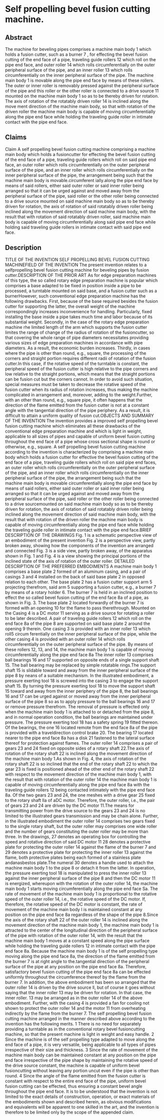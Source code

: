 # Self propelling bevel fusion cutting machine.

## Abstract
The machine for beveling pipes comprises a machine main body 1 which holds a fusion cutter, such as a burner 7 , for effecting the bevel fusion cutting of the end face of a pipe, traveling guide rollers 12 which roll on the pipe end face, and outer roller 14 which rolls circumferentially on the outer peripheral surface of the pipe, and an inner roller 13 which rolls circumferentially on the inner peripheral surface of the pipe. The machine main body 1 is movable along the pipe end face by means of these rollers. The outer or inner roller is removably pressed against the peripheral surface of the pipe and this roller or the other roller is connected to a drive source 11 mounted on the machine main body 1 so as to be thereby driven for rotation. The axis of rotation of the rotatably driven roller 14 is inclined along the move ment direction of the machine main body, so that with rotation of the driven roller the machine main body is capable of moving circumferentially along the pipe end face while holding the traveling guide roller in intimate contact with the pipe end face.

## Claims
Claim A self propelling bevel fusion cutting machine comprising a machine main body which holds a fusioncutter for effecting the bevel fusion cutting of the end face of a pipe, traveling guide rollers which roll on said pipe end face, an outer roller which rolls circumferentially on the outer peripheral surface of the pipe, and an inner roller which rolls circumferentially on the inner peripheral surface of the pipe, the arrangement being such that the machine main body is movable.circumferent ially.along the pipe end face by means of said rollers, either said outer roller or said inner roller being arranged so that it can be urged against and moved away from the peripheral surface of the pipe, said roller or the other roller being connected to a drive source mounted on said machine main body so as to be thereby driven for rotation, the axis of rotation of said rotatably driven roller being inclined along the movement direction of said machine main body, with the result that with rotation of said rotatably driven roller, said machine main body is capable of moving circumferentially along said pipe end face while holding said traveling guide rollers in intimate contact with said pipe end face.

## Description
TITLE OF THE INVENTION SELF PROPELLING BEVEL FUSION CUTTING MACHINEFIELD OF THE INVENTION The present invention relates to a selfpropelling bevel fusion cutting machine for beveling pipes by fusion cutter.DESCRIPTION OF THE PRIOR ART As for edge preparation machines of this type, the so called rotary edge preparation machine is popular which comprises a base adapted to be fixed in position inside a pipe to be processed, a turntable mounted on said base, and a fusion cutter such as a burnerHowever, such conventional edge preparation machine has the following drawbacks. First, because of the base required besides the fusion cutter for supporting the latter, the overall weight of the machine correspondingly increases inconvenience for handling. Particularly, fixed installing the base inside a pipe takes much time and labor because of its substantial weight. Secondly, in the case of the rotary edge preparation machine rhe limited length of the arm which supports the fusion cutter limites the range of change of the radius of rotation of the fusioncutter, so that covering the whole range of pipe diameters necessitates providing various sizes of edge preparation machines in accordance with pipe diameters. As a result, the economic burden increases. Thirdly, in cases where the pipe is other than round, e.g., square, the processing of the corners and straight portion requires different radii of rotation of the fusion cutter.In this case, if the rotative speed of the turntable is constant, the peripheral speed of the fusion cutter is high relative to the pipe corners and low relative to the straight portions, which means that the straight portions can be fusion cut but the corners cannot. In order to avoid such situation, special measures must be taken to decrease the rotative speed of the fusion cutter when its radius of rotation increases, thus making the machine complicated in arrangement and, moreover, adding to the weight.Further, with an other than round, e.g., square pipe, it often happens that the direction of the flame emitted from the fusion cutter is not at a constant angle with the tangential direction of the pipe periphery. As a result, it is difficult to attain a uniform quality of fusion cut.OBJECTS AND SUMMARY OF THE INVENTION The invention provides a improved self propelling bevel fusion cutting machine which eliminates all these drawbacks of the conventional edge preparation machine and which is light in weight, applicable to all sizes of pipes and capable of uniform bevel fusion cutting throughout the end face of a pipe whose cross sectional shape is round or otherwise, e.g., square. A self propelling bevel fusion cutting machine according to the invention is characterized by comprising a machine main body which holds a fusion cutter for effective the bevel fusion cutting of the end face of a pipe, traveling guide rollers which roll on said pipe end faces, an outer roller which rolls circumferentially on the outer peripheral surface of the pipe, and an inner roller which rolls circumferentially on the inner peripheral surface of the pipe, the arrangement being such that the machine main body is movable circumferentially along the pipe end face by means of said rollers, either said outer roller or said inner roller being arranged so that it can be urged against and moved away from the peripheral surface of the pipe, said roller or the other roller being connected to a drive sourcemounted on said machine main body so as to be thereby driven for rotation, the axis of rotation of said rotatably driven roller being inclined along the movement direction of said machine main body, with the result that with rotation of the driven roller the machine main body is capable of moving circumferentially along the pipe end face while holding the traveling guide roller in intimate contact with the pipe end face.BRIEF DESCRIPTION OF THE DRAWINGS Fig. 1 is a schematic perspective view of an embodiment of the present invention Fig. 2 is a perspective view, partly broken away, showing how the components of the invention are arranged and connected Fig. 3 is a side view, partly broken away, of the apparatus shown in Fig. 1 and Fig. 4 is a view showing the principal portions of the inclined state of the axis of rotation of the outer roller. DETAILED DESCRIPTION OF THE PREFERRED EMBODIMENTS A machine main body 1 comprises a base plate 2 formed of an aluminum casing, and a pair of casings 3 and 4 installed on the back of said base plate 2 in opposed relation to each other. The base plate 2 has a fusion cutter support arm 5 projecting therefrom, said arm 5 supporting a fusion cutter, e.g., a burner 7 by means of a rotary holder 6. The burner 7 is held in an inclined position to effect the so called bevel fusion cutting of the end face 8a of a pipe, as shown in Fig. 3. The base plate 2 located forwardly of the burner 7 is formed with an opening 10 for the flame to pass therethrough. Mounted on the Casing 4 is a DC motor 11 serving as a drive source for rotating a roller to be later described. A pair of traveling guide rollers 12 which roll on the end face 8a of the pipe 8 are supported on said base plate 2 around the opening 9 therein. One casing 3 is provided with an inner roller 13 which roll5 circum ferentially on the inner peripheral surface of the pipe, while the other casing 4 is provided with an outer roller 14 which rolls circumferentially on the outer peripheral surface of the pipe. By means of these rollers 12, 13, and 14, the machine main body 1 is capable of moving circumferentially along the pipe end face 8a The inner roller 13 comprises ball bearings 16 and 17 supported on opposite ends of a single support shaft 15. The ball bearing may be replaced by simple rotatable rings.The support shaft 15 is slidable toward and away from the inner peripheral surface of the pipe 8 by neans of a suitable mechanism. In the illustrated embodiment, a pressure exerting tool 18 is screwed into the casing 3 to engage the support shaft 15. By turning the pressure exerting tool 18 to move the support shaft 15 toward and away from the inner periphery of the pipe 8, the ball bearings 16 and 17 can be urged against or moved away from the inner peripheral surface of the pipe 8 so as to apply pressure to the ball bearings 16 and 17 or remove pressure therefrom. The removal of pressure is effected only when the machine main body 1 is attached to or detached from the pipe 8, and in normal operation condition, the ball bearings are maintained under pressure. The pressure exerting tool 18 has a safety spring 19 fitted thereon. Of the bearings, the one 16 located remote from the end face 8a of the pipe is provided with a traveldirection control brake 20. The bearing 17 located nearer to the pipe end face 8a has a disk 21 fastened to the lateral surface thereof for protection against flames. The outer roller 14 comprises a pair of gears 23 and 24 fixed on opposite sides of a rotary shaft 22.The axis of rotation of the rotary shaft 22 is inclined along the movement direction of the machine main body 1.As shown in Fig. 4, the axis of rotation of the rotary shaft 22 is so inclined that the end of the rotary shaft 22 to which the gear 23 is fixed is positioned ahead of the other end of the rotary shaft 22 with respect to the movement direction of the machine main body 1, with the result that with rotation of the outer roller 14 the machine main body 1 is capable of moving circumferentially along the pipe end face 8a with the traveling guide rollers 12 being contacted intimately with the pipe end face 8a. Of the two gears 23 and 24, the one meshes with a drive gear 25 fixed to the rotary shaft lla of aDC motor. Therefore, the outer roller, i.e., the pair of gears 23 and 24 are driven by the DC motor 11.The means for transmitting power from the drive source to the gears 23 and 24 is no limited to the illustrated gears transmission and may be chain alone. Further, in the illustrated embodiment the outer roller 14 comprises two gears fixed to the single rotary shaft, but the outer roller may comprises one wide roller and the number of gears constituting the outer roller may be more than three. In the drawings, 27 denotes an operating box for controlling the speed and rotative direction of said DC motor 11 28 denotes a protective plate for protecting the outer roller 14 against the flame of the burner 7 and 29 denotes a protective plate for protecting the inner roller 13 against the flame, both protective plates being each formed of a stainless plate andanasbestos plate.The numeral 30 denotes a handle used to attach the machine main body 1 to the pipe 8 or detach it from the latter. In operation, the pressure exerting tool 18 is manipulated to press the inner roller 13 against the inner peripheral surface of the pipe 8 and then the DC motor 11 is energized, whereupon with the rotation of the outer roller 14, the machine main body 1 starts moving circumferentially along the pipe end face Sa. The rate of movement of the machine main body 1 is proportional to the rotative speed of the outer roller 14, i.e., the rotative speed of the DC motor. If, therefore, the rotative speed of the DC motor is constant, the rate of movement of the machine main body I is maintained constant at any position on the pipe end face 8a regardless of the shape of the pipe 8.Since the axis of the rotary shaft 22 of the outer roller 14 is inclined along the movement direction of the machine main body 1, the machine main body 1 is attracted to the center of the longitudinal direction of the peripheral surface of the pipe with rotation of the outer roller 14, with the result that the machine main body 1 moves at a constant speed along the pipe surface while holding the traveling guide rollers 12 in intimate contact with the pipe end face 8a. Because the machine main body 1 is of the self propelling type moving along the pipe end face 8a, the direction of the flame emitted from the burner 7 is at right angle to the.tangential direction of the peripheral surface of the pipe at any position on the pipe end face 8a. Therefore, satisfactory bevel fusion cutting of the pipe end face 8a can be effected uniformly throughout the circumference thereof by the flame from the burner 7. In addition, the above embodiment has been so arranged that the outer roller 14 is driven by the drive source ll, but of course it goes without saying that the inner roller 13 may be driven for rotation. In that case, the inner roller. 13 may be arranged as in the outer roller 14 of the above embodiment. Further, with the casing 4 is provided a fan for cooling not shown to protect the outer roller 14 and the motor 11 from overheating indirectly by the flame from the burner 7. The self propelling bevel fusion cutting machine arranged in the manner described above according to the invention has the following merits. 1 There is no need for separately providing a turntable as in the conventional rotary bevel fusioncutting machine, so that the present machine is light in weight and easy handle. 2 Since the machine is of the self propelling type adapted to move along the end face of a pipe, it is very versatile, being applicable to all types of pipes irrespective of their size and thickness. 3 Since the rate of movement of the machine main body can be maintained constant at any position on the pipe end face irrespective of the pipe shape by maintaining the rotative speed of the drive source constant, the machine is capable of uniform bevel fusioncutting without leaving any portion uncut even if the pipe is other than round. 4 Since the angle of the flame emitted from the fusion cutter is constant with respect to the entire end face of the pipe, uniform bevel fusion cutting can be effected, thus ensuring a constant bevel angle throughout the pipe end face. It is to be understood that the invention is not limited to the exact details of construction, operation, or exact materials of the embodiments shown and described herein, as obvious modifications and equivalents will be apparent to one skilled in the art, and the invention is therefore to be limited only by the scope of the appended claim.